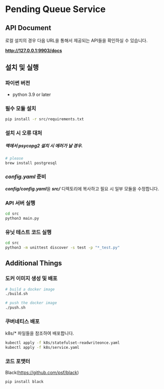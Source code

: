 # Pending Queue Service

## API Document

로컬 설치의 경우 다음 URL을 통해서 제공되는 API들을 확인하실 수 있습니다.

**http://127.0.0.1:9903/docs**


## 설치 및 실행

### 파이썬 버전

- python 3.9 or later


### 필수 모듈 설치

```bash
pip install -r src/requirements.txt
```

### 설치 시 오류 대처
##### 맥에서 psycopg2 설치 시 에러가 날 경우.

```bash
# please 
brew install postgresql
```


### ***config.yaml*** 준비

***config/config.yaml***을  ***src/*** 디렉토리에 복사하고 필요 시 일부 모듈을 수정합니다.


### API 서버 실행

```bash
cd src
python3 main.py
```

### 유닛 테스트 코드 실행

```bash
cd src
python3 -m unittest discover -s test -p "*_test.py"
```



## Additional Things

### 도커 이미지 생성 및 배포

```bash
# build a docker image
./build.sh

# push the docker image
./push.sh
```


### 쿠버네티스 배포

k8s/* 파일들을 참조하여 배포합니다.

```bash
kubectl apply -f k8s/statefulset-readwriteonce.yaml
kubectl apply -f k8s/service.yaml

```

### 코드 포맷터

Black(https://github.com/psf/black)

```bash
pip install black
```
